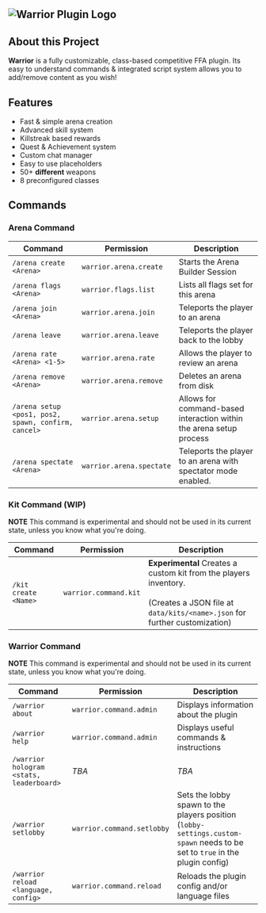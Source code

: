 ![Warrior Plugin Logo](../assets/assets/warrior_logo.png?raw=true "Warrior Logo")
---

## About this Project
**Warrior** is a fully customizable, class-based competitive FFA plugin. Its easy
to understand commands & integrated script system allows you to add/remove content as you wish!

## Features
- Fast & simple arena creation
- Advanced skill system
- Killstreak based rewards
- Quest & Achievement system
- Custom chat manager
- Easy to use placeholders
- 50+ **different** weapons
- 8 preconfigured classes

## Commands

### Arena Command

| Command | Permission | Description |
| ------- | ---------- | ----------- |
| `/arena create <Arena>` | `warrior.arena.create` | Starts the Arena Builder Session |
| `/arena flags <Arena>` | `warrior.flags.list` | Lists all flags set for this arena |
| `/arena join <Arena>` | `warrior.arena.join` | Teleports the player to an arena |
| `/arena leave` | `warrior.arena.leave` | Teleports the player back to the lobby |
| `/arena rate <Arena> <1-5>` | `warrior.arena.rate` | Allows the player to review an arena |
| `/arena remove <Arena>` | `warrior.arena.remove` | Deletes an arena from disk |
| `/arena setup <pos1, pos2, spawn, confirm, cancel>` | `warrior.arena.setup` | Allows for command-based interaction within the arena setup process |
| `/arena spectate <Arena>` | `warrior.arena.spectate` | Teleports the player to an arena with spectator mode enabled. |

### Kit Command (WIP)

**NOTE** This command is experimental and should not be used in its current state, unless you know what you're doing.

| Command | Permission | Description |
| ------- | ---------- | ----------- |
| `/kit create <Name>` | `warrior.command.kit` | **Experimental** Creates a custom kit from the players inventory. <br> <br>(Creates a JSON file at `data/kits/<name>.json` for further customization) |

### Warrior Command

**NOTE** This command is experimental and should not be used in its current state, unless you know what you're doing.

| Command | Permission | Description |
| ------- | ---------- | ----------- |
| `/warrior about` | `warrior.command.admin` | Displays information about the plugin |
| `/warrior help` | `warrior.command.admin` | Displays useful commands & instructions |
| `/warrior hologram <stats, leaderboard>` | *TBA*  | *TBA* |
| `/warrior setlobby` | `warrior.command.setlobby`  | Sets the lobby spawn to the players position (`lobby-settings.custom-spawn` needs to be set to `true` in the plugin config) |
| `/warrior reload <language, config>` | `warrior.command.reload`  | Reloads the plugin config and/or language files |
